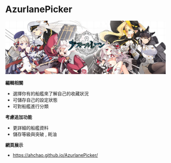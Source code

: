 # AzurlanePicker

![Alt text](/img/background.jpg)

**編輯相關**
- 選擇你有的船艦來了解自己的收藏狀況
- 可儲存自己的設定狀態
- 可對船艦進行分類

**考慮追加功能**
- 更詳細的船艦資料
- 儲存等級與突破 , 耗油

**網頁展示**
- https://ahchao.github.io/AzurlanePicker/